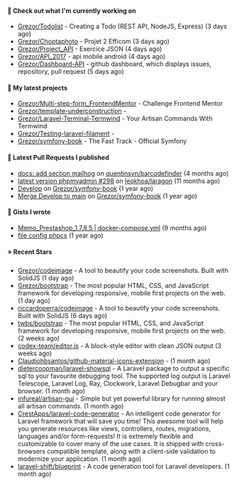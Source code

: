 #### 👷 Check out what I'm currently working on

- [Grezor/Todolist](https://github.com/Grezor/Todolist) - Creating a Todo (REST API, NodeJS, Express) (3 days ago)
- [Grezor/Choptaphoto](https://github.com/Grezor/Choptaphoto) - Projet 2 Efficom (3 days ago)
- [Grezor/Project_API](https://github.com/Grezor/Project_API) - Exercice JSON (4 days ago)
- [Grezor/API_2017](https://github.com/Grezor/API_2017) - api mobile android (4 days ago)
- [Grezor/Dashboard-API](https://github.com/Grezor/Dashboard-API) - github dashboard, which displays issues, repository, pull request (5 days ago)

#### 🌱 My latest projects

- [Grezor/Multi-step-form_FrontendMentor](https://github.com/Grezor/Multi-step-form_FrontendMentor) - Challenge Frontend Mentor
- [Grezor/template-underconstruction](https://github.com/Grezor/template-underconstruction) - 
- [Grezor/Laravel-Terminal-Termwind](https://github.com/Grezor/Laravel-Terminal-Termwind) - Your Artisan Commands With Termwind
- [Grezor/Testing-laravel-filament](https://github.com/Grezor/Testing-laravel-filament) - 
- [Grezor/symfony-book](https://github.com/Grezor/symfony-book) - The Fast Track - Official Symfony

#### 🔨 Latest Pull Requests I published

- [docs: add section mailhog](https://github.com/quentinsvn/barcodefinder/pull/2) on [quentinsvn/barcodefinder](https://github.com/quentinsvn/barcodefinder) (4 months ago)
- [latest version phpmyadmin #298](https://github.com/leokhoa/laragon/pull/299) on [leokhoa/laragon](https://github.com/leokhoa/laragon) (11 months ago)
- [Develop](https://github.com/Grezor/symfony-book/pull/2) on [Grezor/symfony-book](https://github.com/Grezor/symfony-book) (1 year ago)
- [Merge Develop to main](https://github.com/Grezor/symfony-book/pull/1) on [Grezor/symfony-book](https://github.com/Grezor/symfony-book) (1 year ago)

#### 📓 Gists I wrote

- [Memo_Prestashop_1.7.8.5 | docker-compose.yml](https://gist.github.com/eb78b378ed9f40780dc077b361ead337) (9 months ago)
- [file config phpcs](https://gist.github.com/27d8a6056d2e171aed20c26699439861) (1 year ago)

#### ⭐ Recent Stars

- [Grezor/codeimage](https://github.com/Grezor/codeimage) - A tool to beautify your code screenshots. Built with SolidJS (1 day ago)
- [Grezor/bootstrap](https://github.com/Grezor/bootstrap) - The most popular HTML, CSS, and JavaScript framework for developing responsive, mobile first projects on the web. (1 day ago)
- [riccardoperra/codeimage](https://github.com/riccardoperra/codeimage) - A tool to beautify your code screenshots. Built with SolidJS (6 days ago)
- [twbs/bootstrap](https://github.com/twbs/bootstrap) - The most popular HTML, CSS, and JavaScript framework for developing responsive, mobile first projects on the web. (2 weeks ago)
- [codex-team/editor.js](https://github.com/codex-team/editor.js) - A block-style editor with clean JSON output (3 weeks ago)
- [Claudiohbsantos/github-material-icons-extension](https://github.com/Claudiohbsantos/github-material-icons-extension) -  (1 month ago)
- [dietercoopman/laravel-showsql](https://github.com/dietercoopman/laravel-showsql) - A Laravel package to output a specific sql to your favourite debugging tool. The supported log output is Laravel Telescope, Laravel Log, Ray, Clockwork, Laravel Debugbar and your browser. (1 month ago)
- [infureal/artisan-gui](https://github.com/infureal/artisan-gui) - Simple but yet powerful library for running almost all artisan commands. (1 month ago)
- [CrestApps/laravel-code-generator](https://github.com/CrestApps/laravel-code-generator) - An intelligent code generator for Laravel framework that will save you time! This awesome tool will help you generate resources like views, controllers, routes, migrations, languages and/or form-requests! It is extremely flexible and customizable to cover many of the use cases. It is shipped with cross-browsers compatible template, along with a client-side validation to modernize your application. (1 month ago)
- [laravel-shift/blueprint](https://github.com/laravel-shift/blueprint) - A code generation tool for Laravel developers. (1 month ago)
